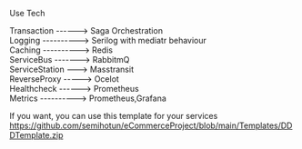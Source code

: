 Use Tech

Transaction ------> Saga Orchestration <br>
Logging ----------> Serilog with mediatr behaviour<br>
Caching ----------> Redis<br>
ServiceBus -------> RabbitmQ<br>
ServiceStation ---> Masstransit<br>
ReverseProxy -----> Ocelot<br>
Healthcheck ------> Prometheus<br>
Metrics ----------> Prometheus,Grafana<br>

If you want, you can use this template for your services <br>
https://github.com/semihotun/eCommerceProject/blob/main/Templates/DDDTemplate.zip



